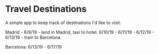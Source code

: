 # Travel Destinations

A simple app to keep track of destinations I'd like to visit.

Madrid - 6/9/19 - land in Madrid, taxi to hotel.
         6/10/19 -
         6/11/19 -
         6/12/19 -
         6/13/19 - train to Barcelona.
        
Barcelona: 6/13/19 - 6/17/19
